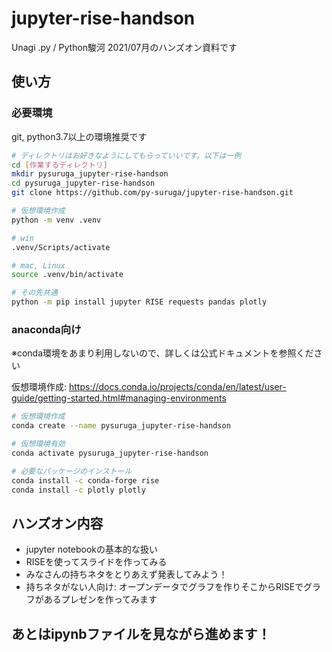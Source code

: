 # jupyter-rise-handson
Unagi .py / Python駿河 2021/07月のハンズオン資料です

## 使い方

### 必要環境

git, python3.7以上の環境推奨です

```bash
# ディレクトリはお好きなようにしてもらっていいです。以下は一例
cd [作業するディレクトリ]
mkdir pysuruga_jupyter-rise-handson
cd pysuruga_jupyter-rise-handson
git clone https://github.com/py-suruga/jupyter-rise-handson.git 

# 仮想環境作成
python -m venv .venv

# win
.venv/Scripts/activate

# mac, Linux
source .venv/bin/activate

# その先共通
python -m pip install jupyter RISE requests pandas plotly
```

### anaconda向け

※conda環境をあまり利用しないので、詳しくは公式ドキュメントを参照ください

仮想環境作成: https://docs.conda.io/projects/conda/en/latest/user-guide/getting-started.html#managing-environments

```bash
# 仮想環境作成
conda create --name pysuruga_jupyter-rise-handson

# 仮想環境有効
conda activate pysuruga_jupyter-rise-handson

# 必要なパッケージのインストール
conda install -c conda-forge rise
conda install -c plotly plotly
```

## ハンズオン内容

- jupyter notebookの基本的な扱い
- RISEを使ってスライドを作ってみる
- みなさんの持ちネタをとりあえず発表してみよう！
- 持ちネタがない人向け: オープンデータでグラフを作りそこからRISEでグラフがあるプレゼンを作ってみます

## あとはipynbファイルを見ながら進めます！